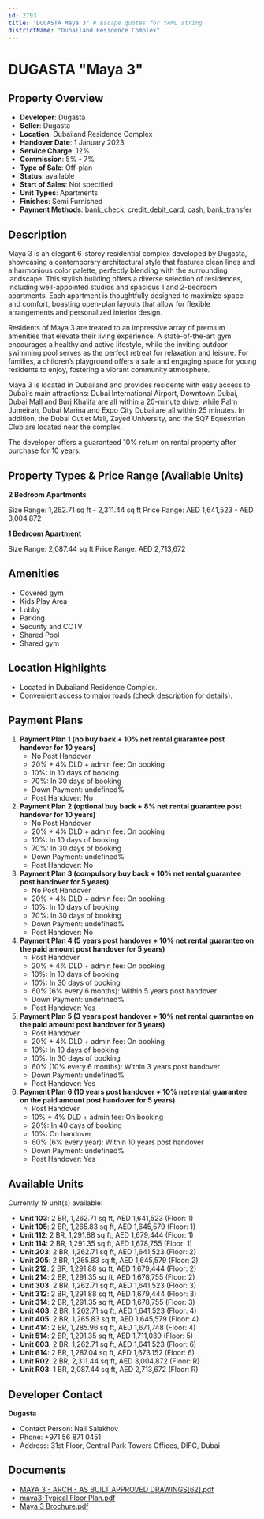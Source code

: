 ```yaml
---
id: 2793
title: "DUGASTA Maya 3" # Escape quotes for YAML string
districtName: "Dubailand Residence Complex"
---
```


# DUGASTA "Maya 3"

## Property Overview
- **Developer**: Dugasta
- **Seller**: Dugasta
- **Location**: Dubailand Residence Complex
- **Handover Date**: 1 January 2023
- **Service Charge**: 12%
- **Commission**: 5% - 7%
- **Type of Sale**: Off-plan
- **Status**: available
- **Start of Sales**: Not specified
- **Unit Types**: Apartments
- **Finishes**: Semi Furnished
- **Payment Methods**: bank_check, credit_debit_card, cash, bank_transfer

## Description
Maya 3 is an elegant 6-storey residential complex developed by Dugasta, showcasing a contemporary architectural style that features clean lines and a harmonious color palette, perfectly blending with the surrounding landscape. This stylish building offers a diverse selection of residences, including well-appointed studios and spacious 1 and 2-bedroom apartments. Each apartment is thoughtfully designed to maximize space and comfort, boasting open-plan layouts that allow for flexible arrangements and personalized interior design.

Residents of Maya 3 are treated to an impressive array of premium amenities that elevate their living experience. A state-of-the-art gym encourages a healthy and active lifestyle, while the inviting outdoor swimming pool serves as the perfect retreat for relaxation and leisure. For families, a children’s playground offers a safe and engaging space for young residents to enjoy, fostering a vibrant community atmosphere.

Maya 3 is located in Dubailand and provides residents with easy access to Dubai's main attractions: Dubai International Airport, Downtown Dubai, Dubai Mall and Burj Khalifa are all within a 20-minute drive, while Palm Jumeirah, Dubai Marina and Expo City Dubai are all within 25 minutes. In addition, the Dubai Outlet Mall, Zayed University, and the SQ7 Equestrian Club are located near the complex.

The developer offers a guaranteed 10% return on rental property after purchase for 10 years.

## Property Types & Price Range (Available Units)
**2 Bedroom Apartments**

Size Range: 1,262.71 sq ft - 2,311.44 sq ft
Price Range: AED 1,641,523 - AED 3,004,872

**1 Bedroom Apartment**

Size Range: 2,087.44 sq ft
Price Range: AED 2,713,672

## Amenities
- Covered gym
- Kids Play Area
- Lobby
- Parking
- Security and CCTV
- Shared Pool
- Shared gym

## Location Highlights
- Located in Dubailand Residence Complex.
- Convenient access to major roads (check description for details).

## Payment Plans
1. **Payment Plan 1 (no buy back + 10% net rental guarantee post handover for 10 years)**
   - No Post Handover
   - 20% + 4% DLD + admin fee: On booking
   - 10%: In 10 days of booking
   - 70%: In 30 days of booking
   - Down Payment: undefined%
   - Post Handover: No
2. **Payment Plan 2 (optional buy back + 8% net rental guarantee post handover for 10 years)**
   - No Post Handover
   - 20% + 4% DLD + admin fee: On booking
   - 10%: In 10 days of booking
   - 70%: In 30 days of booking
   - Down Payment: undefined%
   - Post Handover: No
3. **Payment Plan 3 (compulsory buy back + 10% net rental guarantee post handover for 5 years)**
   - No Post Handover
   - 20% + 4% DLD + admin fee: On booking
   - 10%: In 10 days of booking
   - 70%: In 30 days of booking
   - Down Payment: undefined%
   - Post Handover: No
4. **Payment Plan 4 (5 years post handover + 10% net rental guarantee on the paid amount post handover for 5 years)**
   - Post Handover
   - 20% + 4% DLD + admin fee: On booking
   - 10%: In 10 days of booking
   - 10%: In 30 days of booking
   - 60% (6% every 6 months): Within 5 years post handover
   - Down Payment: undefined%
   - Post Handover: Yes
5. **Payment Plan 5 (3 years post handover + 10% net rental guarantee on the paid amount post handover for 5 years)**
   - Post Handover
   - 20% + 4% DLD + admin fee: On booking
   - 10%: In 10 days of booking
   - 10%: In 30 days of booking
   - 60% (10% every 6 months): Within 3 years post handover
   - Down Payment: undefined%
   - Post Handover: Yes
6. **Payment Plan 6 (10 years post handover + 10% net rental guarantee on the paid amount post handover for 5 years)**
   - Post Handover
   - 10% + 4% DLD + admin fee: On booking
   - 20%: In 40 days of booking
   - 10%: On handover
   - 60% (6% every year): Within 10 years post handover
   - Down Payment: undefined%
   - Post Handover: Yes

## Available Units
Currently 19 unit(s) available:
- **Unit 103**: 2 BR, 1,262.71 sq ft, AED 1,641,523 (Floor: 1)
- **Unit 105**: 2 BR, 1,265.83 sq ft, AED 1,645,579 (Floor: 1)
- **Unit 112**: 2 BR, 1,291.88 sq ft, AED 1,679,444 (Floor: 1)
- **Unit 114**: 2 BR, 1,291.35 sq ft, AED 1,678,755 (Floor: 1)
- **Unit 203**: 2 BR, 1,262.71 sq ft, AED 1,641,523 (Floor: 2)
- **Unit 205**: 2 BR, 1,265.83 sq ft, AED 1,645,579 (Floor: 2)
- **Unit 212**: 2 BR, 1,291.88 sq ft, AED 1,679,444 (Floor: 2)
- **Unit 214**: 2 BR, 1,291.35 sq ft, AED 1,678,755 (Floor: 2)
- **Unit 303**: 2 BR, 1,262.71 sq ft, AED 1,641,523 (Floor: 3)
- **Unit 312**: 2 BR, 1,291.88 sq ft, AED 1,679,444 (Floor: 3)
- **Unit 314**: 2 BR, 1,291.35 sq ft, AED 1,678,755 (Floor: 3)
- **Unit 403**: 2 BR, 1,262.71 sq ft, AED 1,641,523 (Floor: 4)
- **Unit 405**: 2 BR, 1,265.83 sq ft, AED 1,645,579 (Floor: 4)
- **Unit 414**: 2 BR, 1,285.96 sq ft, AED 1,671,748 (Floor: 4)
- **Unit 514**: 2 BR, 1,291.35 sq ft, AED 1,711,039 (Floor: 5)
- **Unit 603**: 2 BR, 1,262.71 sq ft, AED 1,641,523 (Floor: 6)
- **Unit 614**: 2 BR, 1,287.04 sq ft, AED 1,673,152 (Floor: 6)
- **Unit R02**: 2 BR, 2,311.44 sq ft, AED 3,004,872 (Floor: R)
- **Unit R03**: 1 BR, 2,087.44 sq ft, AED 2,713,672 (Floor: R)

## Developer Contact
**Dugasta**
- Contact Person: Nail Salakhov
- Phone: +971 56 871 0451
- Address: 31st Floor, Central Park Towers Offices, DIFC, Dubai

## Documents
- [MAYA 3 - ARCH - AS BUILT APPROVED DRAWINGS[62].pdf](https://cdn.geniemap.net/2024/08/12/MOxkGn0l7hRkAn7w4mTuWj1APxlin9m0rEqofiOe.pdf)
- [maya3-Typical Floor Plan.pdf](https://cdn.geniemap.net/2024/08/12/rlYxlHxLqVr1YRNxMsznWishcruxjU2GsYPY6Y1J.pdf)
- [Maya 3 Brochure.pdf](https://cdn.geniemap.net/2024/10/02/cqWjzrLLdE6T9tOTSkiV8zxMMta0Idzx9hM8tKEC.pdf)
